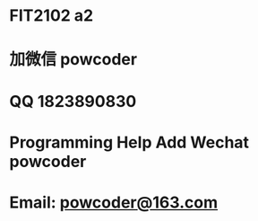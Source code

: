 # FIT2102 a2
# 加微信 powcoder

# QQ 1823890830

# Programming Help Add Wechat powcoder

# Email: powcoder@163.com

